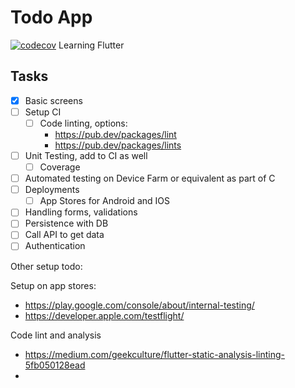 # Todo App
[![codecov](https://codecov.io/gh/prawana-perera/todos/branch/main/graph/badge.svg?token=MCE0I80Y4U)](https://codecov.io/gh/prawana-perera/todos)
Learning Flutter

## Tasks
- [X] Basic screens
- [ ] Setup CI
    - [ ] Code linting, options:
        - https://pub.dev/packages/lint
        - https://pub.dev/packages/lints
- [ ] Unit Testing, add to CI as well
    - [ ] Coverage
- [ ] Automated testing on Device Farm or equivalent as part of C
- [ ] Deployments
    - [ ] App Stores for Android and IOS
- [ ] Handling forms, validations
- [ ] Persistence with DB
- [ ] Call API to get data
- [ ] Authentication

Other setup todo:

Setup on app stores:
- https://play.google.com/console/about/internal-testing/
- https://developer.apple.com/testflight/

Code lint and analysis
- https://medium.com/geekculture/flutter-static-analysis-linting-5fb050128ead
- 